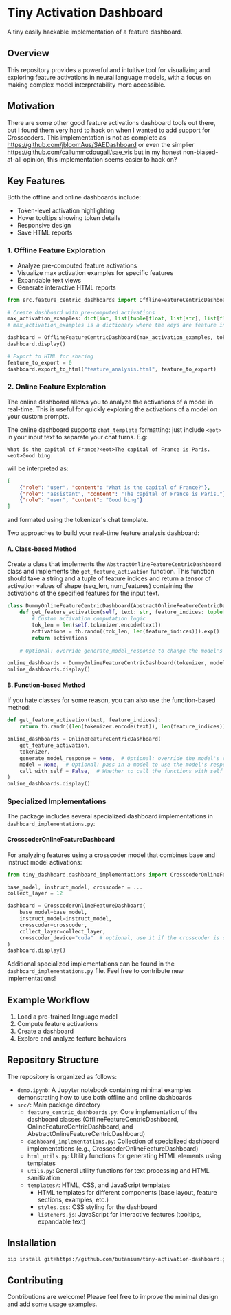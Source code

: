 # Tiny Activation Dashboard
A tiny easily hackable implementation of a feature dashboard.

## Overview

This repository provides a powerful and intuitive tool for visualizing and exploring feature activations in neural language models, with a focus on making complex model interpretability more accessible.

## Motivation

There are some other good feature activations dashboard tools out there, but I found them very hard to hack on when I wanted to add support for Crosscoders. This implementation is not as complete as https://github.com/jbloomAus/SAEDashboard or even the simplier https://github.com/callummcdougall/sae_vis but in my honest non-biased-at-all opinion, this implementation seems easier to hack on?

## Key Features
Both the offline and online dashboards include:
- Token-level activation highlighting
- Hover tooltips showing token details
- Responsive design
- Save HTML reports

### 1. Offline Feature Exploration
- Analyze pre-computed feature activations
- Visualize max activation examples for specific features
- Expandable text views
- Generate interactive HTML reports


```py
from src.feature_centric_dashboards import OfflineFeatureCentricDashboard

# Create dashboard with pre-computed activations
max_activation_examples: dict[int, list[tuple[float, list[str], list[float]]]] = ...
# max_activation_examples is a dictionary where the keys are feature indices and the values are lists of tuples. Each tuple contains a float (max activation value), a list of strings (the text of the example), and a list of floats (the activation values for each token in the example).

dashboard = OfflineFeatureCentricDashboard(max_activation_examples, tokenizer)
dashboard.display()

# Export to HTML for sharing
feature_to_export = 0
dashboard.export_to_html("feature_analysis.html", feature_to_export)
```

### 2. Online Feature Exploration

The online dashboard allows you to analyze the activations of a model in real-time. This is useful for quickly exploring the activations of a model on your custom prompts.

The online dashboard supports `chat_template` formatting: just include `<eot>` in your input text to separate your chat turns. E.g:

```
What is the capital of France?<eot>The capital of France is Paris.<eot>Good bing
```
will be interpreted as:
```json
[
    {"role": "user", "content": "What is the capital of France?"},
    {"role": "assistant", "content": "The capital of France is Paris."},
    {"role": "user", "content": "Good bing"}
]
```
and formated using the tokenizer's chat template.

Two approaches to build your real-time feature analysis dashboard:

#### A. Class-based Method
Create a class that implements the `AbstractOnlineFeatureCentricDashboard` class and implements the `get_feature_activation` function. This function should take a string and a tuple of feature indices and return a tensor of activation values of shape (seq_len, num_features) containing the activations of the specified features for the input text.

```py
class DummyOnlineFeatureCentricDashboard(AbstractOnlineFeatureCentricDashboard):
    def get_feature_activation(self, text: str, feature_indices: tuple[int, ...]) -> th.Tensor:
        # Custom activation computation logic
        tok_len = len(self.tokenizer.encode(text))
        activations = th.randn((tok_len, len(feature_indices))).exp()
        return activations
    
    # Optional: override generate_model_response to change the model's response generation

online_dashboards = DummyOnlineFeatureCentricDashboard(tokenizer, model)
online_dashboards.display()
```

#### B. Function-based Method
If you hate classes for some reason, you can also use the function-based method:
```py
def get_feature_activation(text, feature_indices):
    return th.randn((len(tokenizer.encode(text)), len(feature_indices))).exp()

online_dashboards = OnlineFeatureCentricDashboard(
    get_feature_activation, 
    tokenizer,
    generate_model_response = None,  # Optional: override the model's response generation function
    model = None,  # Optional: pass in a model to use the model's response generation function
    call_with_self = False,  # Whether to call the functions with self as the first argument, defaults to Falses
)
online_dashboards.display()
```

### Specialized Implementations

The package includes several specialized dashboard implementations in `dashboard_implementations.py`:

#### CrosscoderOnlineFeatureDashboard
For analyzing features using a crosscoder model that combines base and instruct model activations:

```python
from tiny_dashboard.dashboard_implementations import CrosscoderOnlineFeatureDashboard

base_model, instruct_model, crosscoder = ...
collect_layer = 12

dashboard = CrosscoderOnlineFeatureDashboard(
    base_model=base_model,
    instruct_model=instruct_model,
    crosscoder=crosscoder,
    collect_layer=collect_layer,
    crosscoder_device="cuda"  # optional, use it if the crosscoder is on a different device than the base and instruct models
)
dashboard.display()
```

Additional specialized implementations can be found in the `dashboard_implementations.py` file. Feel free to contribute new implementations!

## Example Workflow

1. Load a pre-trained language model
2. Compute feature activations
3. Create a dashboard
4. Explore and analyze feature behaviors

## Repository Structure

The repository is organized as follows:

- `demo.ipynb`: A Jupyter notebook containing minimal examples demonstrating how to use both offline and online dashboards
- `src/`: Main package directory
  - `feature_centric_dashboards.py`: Core implementation of the dashboard classes (OfflineFeatureCentricDashboard, OnlineFeatureCentricDashboard, and AbstractOnlineFeatureCentricDashboard)
  - `dashboard_implementations.py`: Collection of specialized dashboard implementations (e.g., CrosscoderOnlineFeatureDashboard)
  - `html_utils.py`: Utility functions for generating HTML elements using templates
  - `utils.py`: General utility functions for text processing and HTML sanitization
  - `templates/`: HTML, CSS, and JavaScript templates
    - HTML templates for different components (base layout, feature sections, examples, etc.)
    - `styles.css`: CSS styling for the dashboard
    - `listeners.js`: JavaScript for interactive features (tooltips, expandable text)

## Installation

```bash
pip install git+https://github.com/butanium/tiny-activation-dashboard.git
```

## Contributing

Contributions are welcome! Please feel free to improve the minimal design and add some usage examples.
